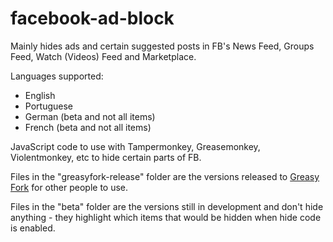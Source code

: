 # facebook-ad-block

Mainly hides ads and certain suggested posts in FB's News Feed, Groups Feed, Watch (Videos) Feed and Marketplace.

Languages supported:
- English
- Portuguese
- German (beta and not all items)
- French (beta and not all items)

JavaScript code to use with Tampermonkey, Greasemonkey, Violentmonkey, etc to hide certain parts of FB.

Files in the "greasyfork-release" folder are the versions released to [Greasy Fork](https://greasyfork.org/en/scripts/431970-facebook-ad-block-v3) for other people to use.

Files in the "beta" folder are the versions still in development and don't hide anything - they highlight which items that would be hidden when hide code is enabled.

